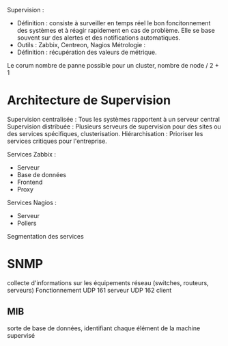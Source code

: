 Supervision : 
- Définition : consiste à surveiller en temps réel le bon foncitonnement des systèmes et à réagir rapidement en cas de problème. Elle se base souvent sur des alertes et des notifications automatiques.
- Outils : Zabbix, Centreon, Nagios
Métrologie : 
- Définition : récupération des valeurs de métrique.

Le corum nombre de panne possible pour un cluster, nombre de node / 2 + 1

# Architecture de Supervision
Supervision centralisée : Tous les systèmes rapportent à un serveur central
Supervision distribuée : Plusieurs serveurs de supervision pour des sites ou des services spécifiques, clusterisation.
Hiérarchisation : Prioriser les services critiques pour l'entreprise.

Services Zabbix :
- Serveur
- Base de données
- Frontend
- Proxy

Services Nagios :
- Serveur
- Pollers

Segmentation des services

# SNMP
collecte d'informations sur les équipements réseau (switches, routeurs, serveurs)
Fonctionnement
UDP 161 serveur
UDP 162 client

## MIB
sorte de base de données, identifiant chaque élément de la machine supervisé